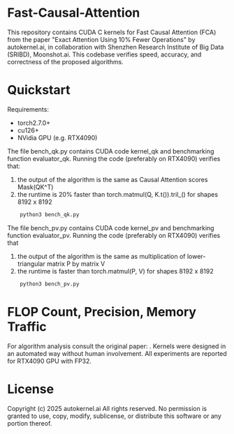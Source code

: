 
# Fast-Causal-Attention
This repository contains CUDA C kernels for Fast Causal Attention (FCA) from the paper "Exact Attention Using 10% Fewer Operations" by autokernel.ai, in collaboration with Shenzhen Research Institute of Big Data (SRIBD), Moonshot.ai. This codebase verifies speed, accuracy, and correctness of the proposed algorithms.

# Quickstart
Requirements:
- torch2.7.0+
- cu126+
- NVidia GPU (e.g. RTX4090)

The file bench_qk.py contains CUDA code kernel_qk and benchmarking function evaluator_qk. Running the code (preferably on RTX4090) verifies that:
1. the output of the algorithm is the same as Causal Attention scores Mask(QK^T)
2. the runtime is 20% faster than torch.matmul(Q, K.t()).tril_() for shapes 8192 x 8192
```bash
    python3 bench_qk.py
```

The file bench_pv.py contains CUDA code kernel_pv and benchmarking function evaluator_pv. Running the code (preferably on RTX4090) verifies that
1. the output of the algorithm is the same as multiplication of lower-triangular matrix P by matrix V
2. the runtime is <TBD> faster than torch.matmul(P, V) for shapes 8192 x 8192
```bash
    python3 bench_pv.py
```

# FLOP Count, Precision, Memory Traffic
For algorithm analysis consult the original paper: <arxiv link here>. Kernels were designed in an automated way without human involvement. All experiments are reported for RTX4090 GPU with FP32.


# License
Copyright (c) 2025 autokernel.ai All rights reserved.
No permission is granted to use, copy, modify, sublicense, or distribute this software or any portion thereof.
